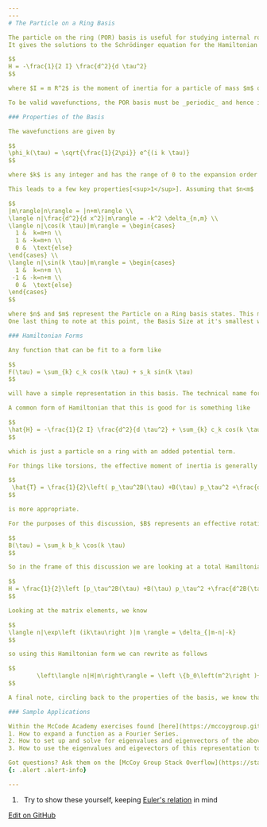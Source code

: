 ```yaml
---
---
# The Particle on a Ring Basis

The particle on the ring (POR) basis is useful for studying internal rotations and torsions within a molecule.
It gives the solutions to the Schrödinger equation for the Hamiltonian

$$
H = -\frac{1}{2 I} \frac{d^2}{d \tau^2}
$$

where $I = m R^2$ is the moment of inertia for a particle of mass $m$ on a ring of radius $R$ and $\tau$ is the rotation angle.

To be valid wavefunctions, the POR basis must be _periodic_ and hence is relevant for periodic problems on the domain $[0, 2 \pi]$

### Properties of the Basis

The wavefunctions are given by

$$
\phi_k(\tau) = \sqrt{\frac{1}{2\pi}} e^{(i k \tau)}
$$

where $k$ is any integer and has the range of 0 to the expansion order of the Fourier function.

This leads to a few key properties[<sup>1</sup>]. Assuming that $n<m$

$$
|m\rangle|n\rangle = |n+m\rangle \\
\langle n|\frac{d^2}{d x^2}|m\rangle = -k^2 \delta_{n,m} \\
\langle n|\cos(k \tau)|m\rangle = \begin{cases}
  1 &  k=m+n \\
  1 & -k=m+n \\
  0 &  \text{else}
\end{cases} \\
\langle n|\sin(k \tau)|m\rangle = \begin{cases}
  1 &  k=n+m \\
 -1 & -k=n+m \\
  0 &  \text{else}
\end{cases}
$$

where $n$ and $m$ represent the Particle on a Ring basis states. This means that the range of $n$ and $m$ varies with the number of basis functions you choose to use or the _Basis Size_. Ultimately, the range spans from - _Basis Size_ to _Basis Size_ including 0. 
One last thing to note at this point, the Basis Size at it's smallest would be equal to the expansion order or $k$, but in order to get _stable_ solutions to the Hamiltionian (not changing numerically by increasing the basis size), the basis size will become larger than the value of $k$, but these properties greatly simplify increasing the size of the basis. Do you see why?

### Hamiltonian Forms

Any function that can be fit to a form like

$$
F(\tau) = \sum_{k} c_k cos(k \tau) + s_k sin(k \tau)
$$

will have a simple representation in this basis. The technical name for this form is a _Fourier series_, so in the applications that follow we'll talk about using a Fourier expansion for our operators.

A common form of Hamiltonian that this is good for is something like

$$
\hat{H} = -\frac{1}{2 I} \frac{d^2}{d \tau^2} + \sum_{k} c_k cos(k \tau)
$$

which is just a particle on a ring with an added potential term.

For things like torsions, the effective moment of inertia is generally a function of $\tau$. If that's the case, a kinetic energy like

$$
 \hat{T} = \frac{1}{2}\left( p_\tau^2B(\tau) +B(\tau) p_\tau^2 +\frac{d^2}{d\tau^2}B(\tau) \right)
$$

is more appropriate.

For the purposes of this discussion, $B$ represents an effective rotation constant. We also treat $B$ through a Fourier expansion as

$$
B(\tau) = \sum_k b_k \cos(k \tau)
$$

So in the frame of this discussion we are looking at a total Hamiltonian of the form

$$
H = \frac{1}{2}\left [p_\tau^2B(\tau) +B(\tau) p_\tau^2 +\frac{d^2B(\tau)}{d\tau^2}\right ] + V(\tau)
$$

Looking at the matrix elements, we know

$$
\langle n|\exp\left (ik\tau\right )|m \rangle = \delta_{|m-n|-k}
$$

so using this Hamiltonian form we can rewrite as follows

$$
        \left\langle n|H|m\right\rangle = \left \{b_0\left(m^2\right )+v_0\right \}\delta_{m,n}\nonumber + \sum_{k=1}  \left\{ \left [\left (n\right )^2 +m^2-k^2\right ]\frac {b_k}{4}+\frac{v_k}{2}\right \}\delta_{|m-n|-k,0}
$$

A final note, circling back to the properties of the basis, we know that once $m - n > k$ or $m - n < -k$ the matrix element is 0. Keep this in mind as you are thinking of ways to write and _optimize_ your python implementation of the Particle on a Ring Basis Set Representation.

### Sample Applications

Within the McCode Academy exercises found [here](https://mccoygroup.github.io/References/McCoy%20Group%20Code%20Academy/Exercises/), you will find three related to this topic.
1. How to expand a function as a Fourier Series.
2. How to set up and solve for eigenvalues and eigenvectors of the above described Hamiltonian starting with coefficents of $B$ and $V$ as they are expanded in a Fourier series.
3. How to use the eigenvalues and eigevectors of this representation to evaluate and plot the Particle on a Ring wavefunctions.

Got questions? Ask them on the [McCoy Group Stack Overflow](https://stackoverflow.com/c/mccoygroup/questions/ask)
{: .alert .alert-info}

---
```

1. <a id="#fn1">&nbsp;</a> Try to show these yourself, keeping [Euler's relation](https://en.wikipedia.org/wiki/Euler%27s_identity) in mind

[<sup>1</sup>]: #fn1

[Edit on GitHub](https://github.com/McCoyGroup/References/edit/gh-pages/References/Basis%20Set%20Methods/POR.md)
